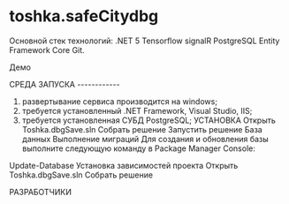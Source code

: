 # toshka.safeCitydbg

Основной стек технологий:
.NET 5
Tensorflow
signalR
PostgreSQL
Entity Framework Core
Git.

Демо

СРЕДА ЗАПУСКА ------------ 
1) развертывание сервиса производится на windows; 
2) требуется установленный .NET Framework, Visual Studio, IIS; 
3) требуется установленная СУБД PostgreSQL;
УСТАНОВКА
Открыть Toshka.dbgSave.sln
Собрать решение
Запустить решение
База данных
Выполнение миграций Для создания и обновления базы выполните следующую команду в Package Manager Console:

Update-Database
Установка зависимостей проекта
Открыть Toshka.dbgSave.sln
Собрать решение

РАЗРАБОТЧИКИ
